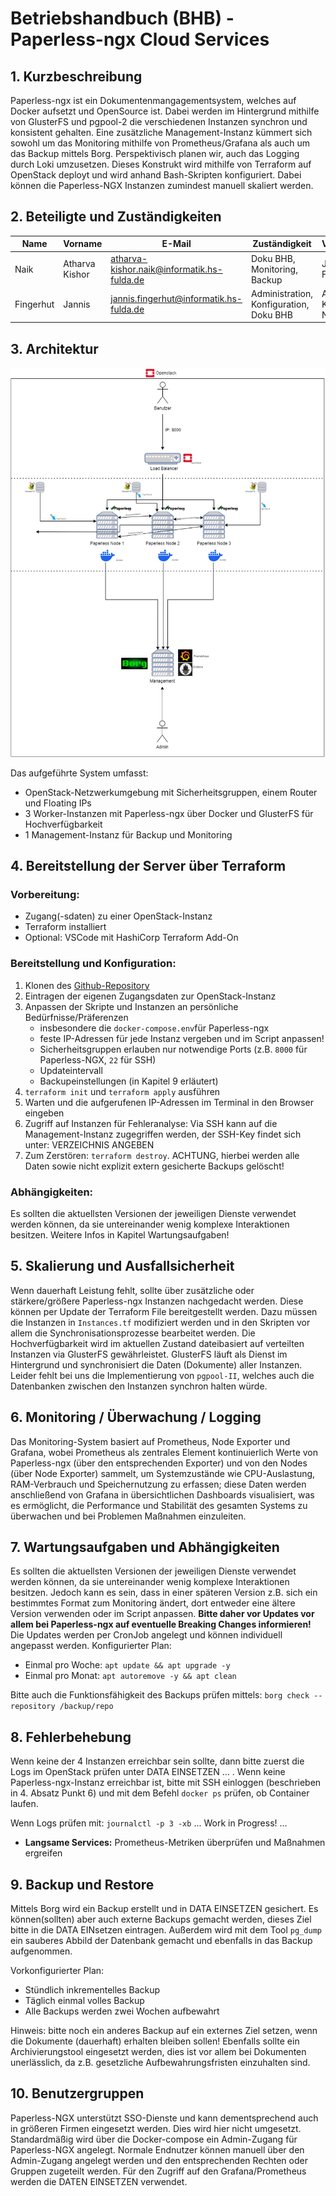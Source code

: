 # Betriebshandbuch (BHB) - Paperless-ngx Cloud Services

## 1. Kurzbeschreibung
Paperless-ngx ist ein Dokumentenmangagementsystem, welches auf Docker aufsetzt und OpenSource ist. Dabei werden im Hintergrund mithilfe von GlusterFS und pgpool-2 die verschiedenen Instanzen synchron und konsistent gehalten. Eine zusätzliche Management-Instanz kümmert sich sowohl um das Monitoring mithilfe von Prometheus/Grafana als auch um das Backup mittels Borg. Perspektivisch planen wir, auch das Logging durch Loki umzusetzen.
Dieses Konstrukt wird mithilfe von Terraform auf OpenStack deployt und wird anhand Bash-Skripten konfiguriert. Dabei können die Paperless-NGX Instanzen zumindest manuell skaliert werden.


## 2. Beteiligte und Zuständigkeiten

| Name  | Vorname | E-Mail  | Zuständigkeit | Vertretung |
|-------|---------|---------|--------------|------------|
| Naik | Atharva Kishor | atharva-kishor.naik@informatik.hs-fulda.de | Doku BHB, Monitoring, Backup | Jannis Fingerhut |
| Fingerhut | Jannis | jannis.fingerhut@informatik.hs-fulda.de | Administration, Konfiguration, Doku BHB| Atharva Kishor Naik |


## 3. Architektur

![Architektur](DiagrammArchitektur.drawio.png)

Das aufgeführte System umfasst:
- OpenStack-Netzwerkumgebung mit Sicherheitsgruppen, einem Router und Floating IPs
- 3 Worker-Instanzen mit Paperless-ngx über Docker und GlusterFS für Hochverfügbarkeit
- 1 Management-Instanz für Backup und Monitoring


## 4. Bereitstellung der Server über Terraform

### Vorbereitung:
- Zugang(-sdaten) zu einer OpenStack-Instanz
- Terraform installiert
- Optional: VSCode mit HashiCorp Terraform Add-On

### Bereitstellung und Konfiguration:
1. Klonen des [Github-Repository](https://github.com/jannisif/Cloud-Services)
2. Eintragen der eigenen Zugangsdaten zur OpenStack-Instanz
3. Anpassen der Skripte und Instanzen an persönliche Bedürfnisse/Präferenzen
	- insbesondere die `docker-compose.env`für Paperless-ngx
    - feste IP-Adressen für jede Instanz vergeben und im Script anpassen!
    - Sicherheitsgruppen erlauben nur notwendige Ports (z.B. `8000` für Paperless-NGX, `22` für SSH)
    - Updateintervall
    - Backupeinstellungen (in Kapitel 9 erläutert)
4. `terraform init` und `terraform apply` ausführen
5. Warten und die aufgerufenen IP-Adressen im Terminal in den Browser eingeben
6. Zugriff auf Instanzen für Fehleranalyse: Via SSH kann auf die Management-Instanz zugegriffen werden, der SSH-Key findet sich unter: VERZEICHNIS ANGEBEN
7. Zum Zerstören: `terraform destroy`.  ACHTUNG, hierbei werden alle Daten sowie nicht explizit extern gesicherte Backups gelöscht!

### Abhängigkeiten:
Es sollten die aktuellsten Versionen der jeweiligen Dienste verwendet werden können, da sie untereinander wenig komplexe Interaktionen besitzen. Weitere Infos in Kapitel Wartungsaufgaben!


## 5. Skalierung und Ausfallsicherheit
Wenn dauerhaft Leistung fehlt, sollte über zusätzliche oder stärkere/größere Paperless-ngx Instanzen nachgedacht werden. Diese können per Update der Terraform File bereitgestellt werden. Dazu müssen die Instanzen in `Instances.tf` modifiziert werden und in den Skripten vor allem die Synchronisationsprozesse bearbeitet werden.
Die Hochverfügbarkeit wird im aktuellen Zustand dateibasiert auf verteilten Instanzen via GlusterFS gewährleistet. GlusterFS läuft als Dienst im Hintergrund und synchronisiert die Daten (Dokumente) aller Instanzen. 
Leider fehlt bei uns die Implementierung von `pgpool-II`, welches auch die Datenbanken zwischen den Instanzen synchron halten würde. 

## 6. Monitoring / Überwachung / Logging

Das Monitoring-System basiert auf Prometheus, Node Exporter und Grafana, wobei Prometheus als zentrales Element kontinuierlich Werte von Paperless-ngx (über den entsprechenden Exporter) und von den Nodes (über Node Exporter) sammelt, um Systemzustände wie CPU-Auslastung, RAM-Verbrauch und Speichernutzung zu erfassen; diese Daten werden anschließend von Grafana in übersichtlichen Dashboards visualisiert, was es ermöglicht, die Performance und Stabilität des gesamten Systems zu überwachen und bei  Problemen Maßnahmen einzuleiten.


## 7. Wartungsaufgaben und Abhängigkeiten
Es sollten die aktuellsten Versionen der jeweiligen Dienste verwendet werden können, da sie untereinander wenig komplexe Interaktionen besitzen.
Jedoch kann es sein, dass in einer späteren Version z.B. sich ein bestimmtes Format zum Monitoring ändert, dort entweder eine ältere Version verwenden oder im Script anpassen. **Bitte daher vor Updates vor allem bei Paperless-ngx auf eventuelle Breaking Changes informieren!**
Die Updates werden per CronJob angelegt und können individuell angepasst werden. 
Konfigurierter Plan:
-  Einmal pro Woche: `apt update && apt upgrade -y`
-  Einmal pro Monat: `apt autoremove -y && apt clean`

Bitte auch die Funktionsfähigkeit des Backups prüfen mittels: `borg check --repository /backup/repo`


## 8. Fehlerbehebung

Wenn keine der 4 Instanzen erreichbar sein sollte, dann bitte zuerst die Logs im OpenStack prüfen unter DATA EINSETZEN …  . 
Wenn keine Paperless-ngx-Instanz erreichbar ist, bitte mit SSH einloggen (beschrieben in 4. Absatz Punkt 6) und mit dem Befehl `docker ps` prüfen, ob Container laufen. 

Wenn Logs prüfen mit: `journalctl -p 3 -xb` 
...
Work in Progress!
...
- **Langsame Services:** Prometheus-Metriken überprüfen und Maßnahmen ergreifen





## 9. Backup und Restore
Mittels Borg wird ein Backup erstellt und in DATA EINSETZEN gesichert. Es können(sollten) aber auch externe Backups gemacht werden, dieses Ziel bitte in die DATA EINsetzen eintragen. Außerdem wird mit dem Tool  `pg_dump` ein sauberes Abbild der Datenbank gemacht und ebenfalls in das Backup aufgenommen.

Vorkonfigurierter Plan:
- Stündlich inkrementelles Backup
- Täglich einmal volles Backup
- Alle Backups werden zwei Wochen aufbewahrt

Hinweis: bitte noch ein anderes Backup auf ein externes Ziel setzen, wenn die Dokumente (dauerhaft) erhalten bleiben sollen! Ebenfalls sollte ein Archivierungstool eingesetzt werden, dies ist vor allem bei Dokumenten unerlässlich, da z.B. gesetzliche Aufbewahrungsfristen einzuhalten sind.


## 10. Benutzergruppen
Paperless-NGX unterstützt SSO-Dienste und kann dementsprechend auch in größeren Firmen eingesetzt werden. Dies wird hier nicht umgesetzt. 
Standardmäßig wird über die Docker-compose ein Admin-Zugang für Paperless-NGX angelegt. Normale Endnutzer können manuell über den Admin-Zugang angelegt werden und den entsprechenden Rechten oder Gruppen zugeteilt werden. 
 Für den Zugriff auf den Grafana/Prometheus werden die DATEN EINSETZEN verwendet.
